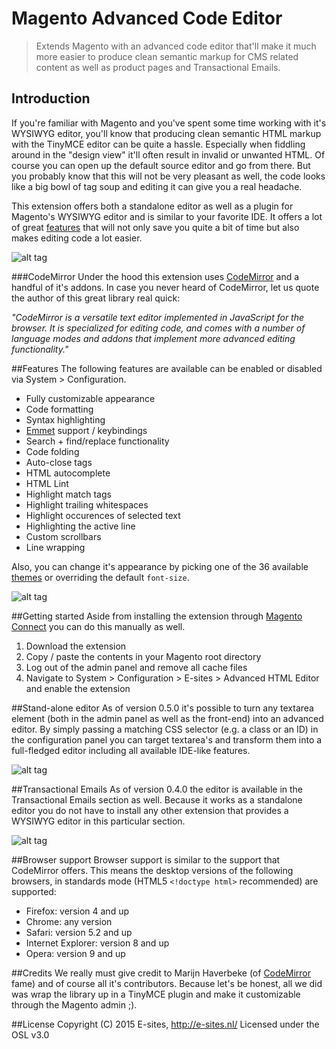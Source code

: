 Magento Advanced Code Editor
====
<blockquote>
	<p>
		Extends Magento with an advanced code editor that'll make it much more easier to produce clean semantic markup for CMS related content as well as product pages and Transactional Emails.
	</p>
</blockquote>

## Introduction
If you're familiar with Magento and you've spent some time working with it's WYSIWYG editor, you'll know that producing clean semantic HTML markup with the TinyMCE editor can be quite a hassle. Especially when fiddling around in the "design view" it'll often result in invalid or unwanted HTML. Of course you can open up the default source editor and go from there. But you probably know that this will not be very pleasant as well, the code looks like a big bowl of tag soup and editing it can give you a real headache.

This extension offers both a standalone editor as well as a plugin for Magento's WYSIWYG editor and is similar to your favorite IDE. It offers a lot of great <a href="#Features">features</a> that will not only save you quite a bit of time but also makes editing code a lot easier.

![alt tag](http://github.e-sites.nl/_img/editor-dialog.png)

###CodeMirror
Under the hood this extension uses <a href="https://codemirror.net/">CodeMirror</a> and a handful of it's addons. In case you never heard of CodeMirror, let us quote the author of this great library real quick:

<em>"CodeMirror is a versatile text editor implemented in JavaScript for the browser. It is specialized for editing code, and comes with a number of language modes and addons that implement more advanced editing functionality."</em>

##Features
The following features are available can be enabled or disabled via System > Configuration.

* Fully customizable appearance
* Code formatting
* Syntax highlighting
* <a href="http://emmet.io/" target="_blank">Emmet</a> support / keybindings
* Search + find/replace functionality
* Code folding
* Auto-close tags
* HTML autocomplete
* HTML Lint
* Highlight match tags
* Highlight trailing whitespaces
* Highlight occurences of selected text
* Highlighting the active line
* Custom scrollbars
* Line wrapping

Also, you can change it's appearance by picking one of the 36 available <a href="https://codemirror.net/demo/theme.html">themes</a> or overriding the default `font-size`.

![alt tag](http://github.e-sites.nl/_img/extension-conf.png)

##Getting started
Aside from installing the extension through <a href="http://www.magentocommerce.com/magento-connect/advanced-html-editor.html">Magento Connect</a> you can do this manually as well.

1. Download the extension
2. Copy / paste the contents in your Magento root directory
3. Log out of the admin panel and remove all cache files
4. Navigate to System > Configuration > E-sites > Advanced HTML Editor and enable the extension

##Stand-alone editor
As of version 0.5.0 it's possible to turn any textarea element (both in the admin panel as well as the front-end) into an advanced editor. By simply passing a matching CSS selector (e.g. a class or an ID) in the configuration panel you can target textarea's and transform them into a full-fledged editor including all available IDE-like features.

![alt tag](http://github.e-sites.nl/_img/selectors.png)

##Transactional Emails
As of version 0.4.0 the editor is available in the Transactional Emails section as well. Because it works as a standalone editor you do not have to install any other extension that provides a WYSIWYG editor in this particular section.

![alt tag](http://github.e-sites.nl/_img/emails.png)

##Browser support
Browser support is similar to the support that CodeMirror offers. This means the desktop versions of the following browsers, in standards mode (HTML5 `<!doctype html>` recommended) are supported:

* Firefox: version 4 and up
* Chrome: any version
* Safari: version 5.2 and up
* Internet Explorer: version 8 and up
* Opera: version 9 and up

##Credits
We really must give credit to Marijn Haverbeke (of <a href="https://codemirror.net/">CodeMirror</a> fame) and of course all it's contributors. Because let's be honest, all we did was wrap the library up in a TinyMCE plugin and make it customizable through the Magento admin ;).

##License
Copyright (C) 2015 E-sites, <a href="http://www.e-sites.nl/">http://e-sites.nl/</a> Licensed under the OSL v3.0
